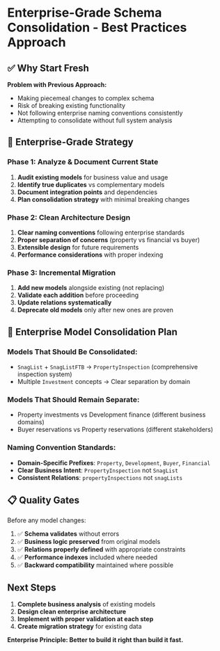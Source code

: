 # Enterprise-Grade Schema Consolidation - Best Practices Approach

## ✅ Why Start Fresh

**Problem with Previous Approach:**
- Making piecemeal changes to complex schema
- Risk of breaking existing functionality  
- Not following enterprise naming conventions consistently
- Attempting to consolidate without full system analysis

## 🏢 Enterprise-Grade Strategy

### Phase 1: Analyze & Document Current State
1. **Audit existing models** for business value and usage
2. **Identify true duplicates** vs complementary models
3. **Document integration points** and dependencies
4. **Plan consolidation strategy** with minimal breaking changes

### Phase 2: Clean Architecture Design
1. **Clear naming conventions** following enterprise standards
2. **Proper separation of concerns** (property vs financial vs buyer)
3. **Extensible design** for future requirements
4. **Performance considerations** with proper indexing

### Phase 3: Incremental Migration
1. **Add new models** alongside existing (not replacing)
2. **Validate each addition** before proceeding
3. **Update relations systematically**
4. **Deprecate old models** only after new ones are proven

## 🎯 Enterprise Model Consolidation Plan

### Models That Should Be Consolidated:
- `SnagList` + `SnagListFTB` → `PropertyInspection` (comprehensive inspection system)
- Multiple `Investment` concepts → Clear separation by domain

### Models That Should Remain Separate:
- Property investments vs Development finance (different business domains)
- Buyer reservations vs Property reservations (different stakeholders)

### Naming Convention Standards:
- **Domain-Specific Prefixes**: `Property`, `Development`, `Buyer`, `Financial`
- **Clear Business Intent**: `PropertyInspection` not `SnagList`
- **Consistent Relations**: `propertyInspections` not `snagLists`

## 📋 Quality Gates

Before any model changes:
1. ✅ **Schema validates** without errors
2. ✅ **Business logic preserved** from original models  
3. ✅ **Relations properly defined** with appropriate constraints
4. ✅ **Performance indexes** included where needed
5. ✅ **Backward compatibility** maintained where possible

## Next Steps

1. **Complete business analysis** of existing models
2. **Design clean enterprise architecture**
3. **Implement with proper validation at each step**
4. **Create migration strategy** for existing data

**Enterprise Principle: Better to build it right than build it fast.**